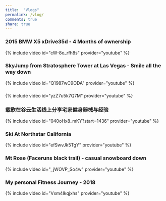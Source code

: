 ```yaml
---
title:  "Vlogs"
permalink: /vlog/
comments: true
share: true
---
```


### 2015 BMW X5 xDrive35d - 4 Months of ownership
{% include video id="cW-8o_rfh8s" provider="youtube" %}

### SkyJump from Stratosphere Tower at Las Vegas - Smile all the way down
{% include video id="Q1987wC9ODA" provider="youtube" %}

### <Mastering AWS Development Overview>
{% include video id="yzZ7u5k7Q7M" provider="youtube" %}

### 载歌在谷云生活线上分享宅家健身器械与经验
{% include video id="040oHx8_mKY?start=1436" provider="youtube" %}

### Ski At Northstar California
{% include video id="efSwvJk5TgY" provider="youtube" %}

### Mt Rose (Faceruns black trail) - casual snowboard down
{% include video id="_jWOVP_So4w" provider="youtube" %}

### My personal Fitness Journey - 2018
{% include video id="Vxm4Ikqjxhs" provider="youtube" %}

<!--
### Land of Dreams
{% include video id="1AIs2Ukz7dY" provider="youtube" %}
-->
